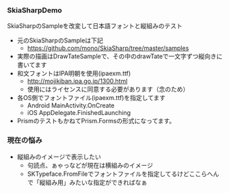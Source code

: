 ### SkiaSharpDemo
SkiaSharpのSampleを改変して日本語フォントと縦組みのテスト

+ 元のSkiaSharpのSampleは下記
  - https://github.com/mono/SkiaSharp/tree/master/samples
+ 実際の描画はDrawTateSampleで、その中のdrawTateで一文字ずつ縦向きに書いてます
+ 和文フォントはIPA明朝を使用(ipaexm.ttf)
  - http://mojikiban.ipa.go.jp/1300.html
  - 使用にはライセンスに同意する必要があります（念のため）
+ 各OS側でフォントファイル(ipaexm.ttf)を指定してます
  - Android MainActivity.OnCreate
  - iOS AppDelegate.FinishedLaunching
+ PrismのテストもかねてPrism.Formsの形式になってます。

### 現在の悩み
+ 縦組みのイメージで表示したい
  - 句読点、ぁゃっなどが現在は横組みのイメージ
  - SKTypeface.FromFileでフォントファイルを指定してるけどここらへんで「縦組み用」みたいな指定ができればなぁ
